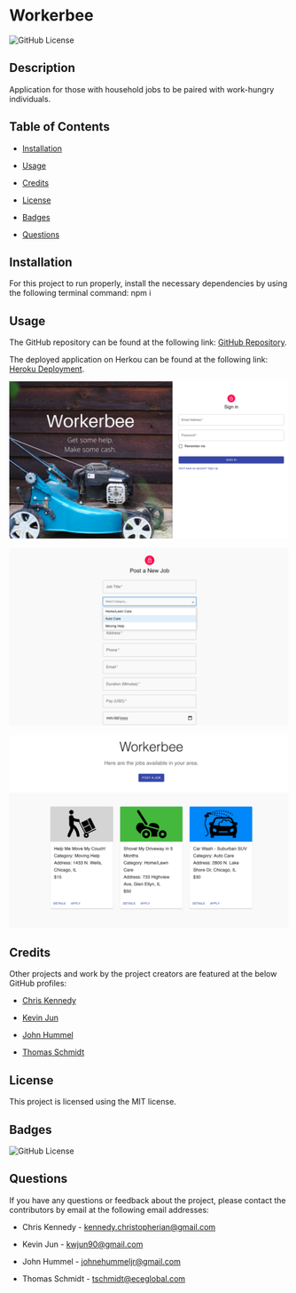 # Workerbee

![GitHub License](https://img.shields.io/badge/license-MIT-yellow.svg)

## Description

Application for those with household jobs to be paired with work-hungry individuals.

## Table of Contents

- [Installation](#installation)

- [Usage](#usage)

- [Credits](#credits)

- [License](#license)

- [Badges](#badges)

- [Questions](#questions)

## Installation

For this project to run properly, install the necessary dependencies by using the following terminal command: npm i

## Usage

The GitHub repository can be found at the following link: [GitHub Repository](https://github.com/cikennedy/workerbee).

The deployed application on Herkou can be found at the following link: [Heroku Deployment](https://workerbeeapp.herokuapp.com/).

![Sign In Page](./assets/SignIn.png)

![Job Posting Form](./assets/JobPostForm.png)

![Jobs List](./assets/Jobs.png)

## Credits

Other projects and work by the project creators are featured at the below GitHub profiles:

- [Chris Kennedy](https://github.com/cikennedy)

- [Kevin Jun](https://github.com/kjun290)

- [John Hummel](https://github.com/johnhumms)

- [Thomas Schmidt](https://github.com/Thomas-NW)

## License

This project is licensed using the MIT license.

## Badges

![GitHub License](https://img.shields.io/badge/license-MIT-yellow.svg)

## Questions

If you have any questions or feedback about the project, please contact the contributors by email at the following email addresses:

- Chris Kennedy - [kennedy.christopherian@gmail.com](mailto:kennedy.christopherian@gmail.com)

- Kevin Jun - [kwjun90@gmail.com](mailto:kwjun90@gmail.com)

- John Hummel - [johnehummeljr@gmail.com](mailto:johnehummeljr@gmail.com)

- Thomas Schmidt - [tschmidt@eceglobal.com](mailto:tschmidt@eceglobal.com)
